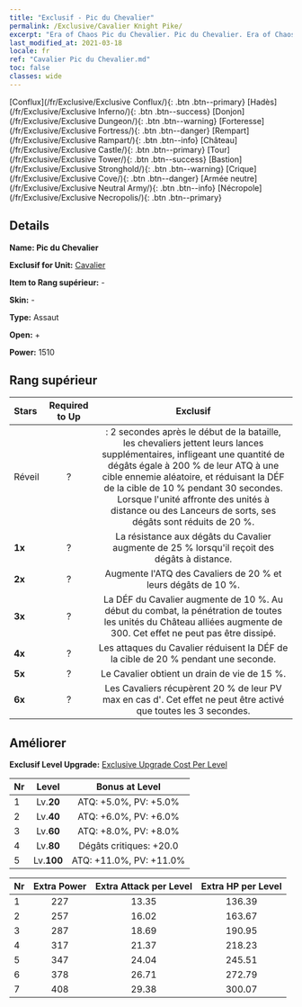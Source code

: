 ```yaml
---
title: "Exclusif - Pic du Chevalier"
permalink: /Exclusive/Cavalier Knight Pike/
excerpt: "Era of Chaos Pic du Chevalier. Pic du Chevalier. Era of Chaos Exclusif Pic du Chevalier. Cavalier Exclusif."
last_modified_at: 2021-03-18
locale: fr
ref: "Cavalier Pic du Chevalier.md"
toc: false
classes: wide
---
```

 [Conflux](/fr/Exclusive/Exclusive Conflux/){: .btn .btn--primary} [Hadès](/fr/Exclusive/Exclusive Inferno/){: .btn .btn--success} [Donjon](/fr/Exclusive/Exclusive Dungeon/){: .btn .btn--warning} [Forteresse](/fr/Exclusive/Exclusive Fortress/){: .btn .btn--danger} [Rempart](/fr/Exclusive/Exclusive Rampart/){: .btn .btn--info} [Château](/fr/Exclusive/Exclusive Castle/){: .btn .btn--primary} [Tour](/fr/Exclusive/Exclusive Tower/){: .btn .btn--success} [Bastion](/fr/Exclusive/Exclusive Stronghold/){: .btn .btn--warning} [Crique](/fr/Exclusive/Exclusive Cove/){: .btn .btn--danger} [Armée neutre](/fr/Exclusive/Exclusive Neutral Army/){: .btn .btn--info} [Nécropole](/fr/Exclusive/Exclusive Necropolis/){: .btn .btn--primary} 

## Details
 **Name: Pic du Chevalier** 

 **Exclusif for Unit:** [Cavalier](/fr/units/Cavalier/) 

 **Item to Rang supérieur:** -

 **Skin:** -

 **Type:** Assaut

 **Open:** +

 **Power:** 1510

## Rang supérieur

  |     Stars    |  Required to Up | Exclusif |
  |:-------------|:---------------:|:---------------:|
  |  Réveil  | ? | <Javelot accablant> : 2 secondes après le début de la bataille, les chevaliers jettent leurs lances supplémentaires, infligeant une quantité de dégâts égale à 200 % de leur ATQ à une cible ennemie aléatoire, et réduisant la DÉF de la cible de 10 % pendant 30 secondes. Lorsque l'unité affronte des unités à distance ou des Lanceurs de sorts, ses dégâts sont réduits de 20 %. |
  | **1x** <i class="fas fa-star"/> | ? | La résistance aux dégâts du Cavalier augmente de 25 % lorsqu'il reçoit des dégâts à distance. |
  | **2x** <i class="fas fa-star"/> | ? | Augmente l'ATQ des Cavaliers de 20 % et leurs dégâts de 10 %. |
  | **3x** <i class="fas fa-star"/> | ? | La DÉF du Cavalier augmente de 10 %. Au début du combat, la pénétration de toutes les unités du Château alliées augmente de 300. Cet effet ne peut pas être dissipé. |
  | **4x** <i class="fas fa-star"/> | ? | Les attaques du Cavalier réduisent la DÉF de la cible de 20 % pendant une seconde. |
  | **5x** <i class="fas fa-star"/> | ? | Le Cavalier obtient un drain de vie de 15 %. |
  | **6x** <i class="fas fa-star"/> | ? | Les Cavaliers récupèrent 20 % de leur PV max en cas d'<Exaltation>. Cet effet ne peut être activé que toutes les 3 secondes. |


## Améliorer
 **Exclusif Level Upgrade:** [Exclusive Upgrade Cost Per Level](/Exclusive/ExclusiveUpgradeCostPerLevel/)

  |  Nr  |   Level  | Bonus at Level |
  |:-----|:--------:|:--------------:|
  | 1 | Lv.**20** | ATQ: +5.0%, PV: +5.0% |
  | 2 | Lv.**40** | ATQ: +6.0%, PV: +6.0% |
  | 3 | Lv.**60** | ATQ: +8.0%, PV: +8.0% |
  | 4 | Lv.**80** | Dégâts critiques: +20.0 |
  | 5 | Lv.**100** | ATQ: +11.0%, PV: +11.0% |


  |  Nr  |  Extra Power | Extra Attack per Level | Extra HP per Level |
  |:-----|:--------:|:--------:|:--------:|
  | 1 | 227 | 13.35 | 136.39 |
  | 2 | 257 | 16.02 | 163.67 |
  | 3 | 287 | 18.69 | 190.95 |
  | 4 | 317 | 21.37 | 218.23 |
  | 5 | 347 | 24.04 | 245.51 |
  | 6 | 378 | 26.71 | 272.79 |
  | 7 | 408 | 29.38 | 300.07 |


